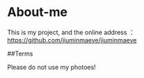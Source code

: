 About-me
========

This is my project, and the online address ：<https://github.com/jiuminmaeve/jiuminmaeve>

##Terms

Please do not use my photoes!